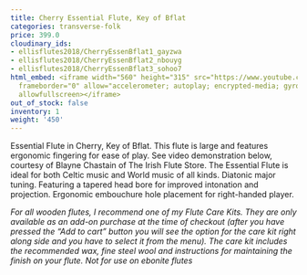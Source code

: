 ```yaml
---
title: Cherry Essential Flute, Key of Bflat
categories: transverse-folk
price: 399.0
cloudinary_ids:
- ellisflutes2018/CherryEssenBflat1_gayzwa
- ellisflutes2018/CherryEssenBflat2_nbouyg
- ellisflutes2018/CherryEssenBflat3_sohoo7
html_embed: <iframe width="560" height="315" src="https://www.youtube.com/embed/SpD1Om16E-c"
  frameborder="0" allow="accelerometer; autoplay; encrypted-media; gyroscope; picture-in-picture"
  allowfullscreen></iframe>
out_of_stock: false
inventory: 1
weight: '450'
---
```


Essential Flute in Cherry, Key of Bflat.  This flute is large and features ergonomic fingering for ease of play.  See video demonstration below, courtesy of Blayne Chastain of The Irish Flute Store.  The Essential Flute is ideal for both Celtic music and World music of all kinds. Diatonic major tuning. Featuring a tapered head bore for improved intonation and projection. Ergonomic embouchure hole placement for right-handed player. 

*For all wooden flutes, I recommend one of my Flute Care Kits.  They are only available as an add-on purchase at the time of checkout (after you have pressed the “Add to cart” button you will see the option for the care kit right along side and you have to select it from the menu). The care kit includes the recommended wax, fine steel wool and instructions for maintaining the finish on your flute.  Not for use on ebonite flutes*
